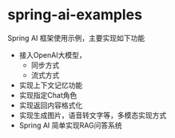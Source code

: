 # spring-ai-examples
Spring AI 框架使用示例，主要实现如下功能
- 接入OpenAI大模型，
  - 同步方式
  - 流式方式
- 实现上下文记忆功能
- 实现指定Chat角色
- 实现返回内容格式化
- 实现生成图片，语音转文字等，多模态实现方式
- Spring AI 简单实现RAG问答系统

